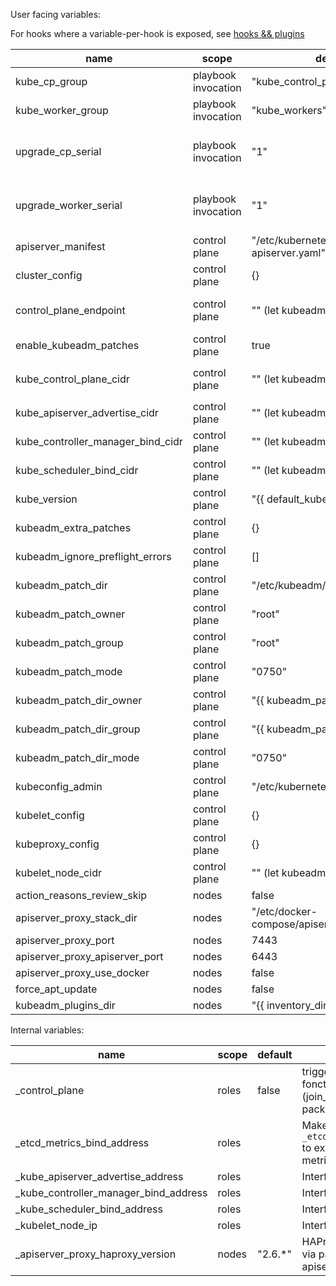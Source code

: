 User facing variables:

For hooks where a variable-per-hook is exposed, see [hooks && plugins](hooks_and_plugins.md)

| name                              | scope               | default                                         | usage                                                                                                                                                                                                                     |
| --------------------------------- | ------------------- | ----------------------------------------------- | ------------------------------------------------------------------------------------------------------------------------------------------------------------------------------------------------------------------------- |
| kube_cp_group                     | playbook invocation | "kube_control_plane"                            | name of the ansible group for install control plane nodes                                                                                                                                                                 |
| kube_worker_group                 | playbook invocation | "kube_workers"                                  | name of the ansible group for installing pure worker nodes                                                                                                                                                                |
| upgrade_cp_serial                 | playbook invocation | "1"                                             | Specify ansible batch size (https://docs.ansible.com/ansible/latest/user_guide/playbooks_strategies.html#setting-the-batch-size-with-serial) during control plane nodes upgrade phase. Default to 1 (1 node at a time)    |
| upgrade_worker_serial             | playbook invocation | "1"                                             | Specify ansible batch size (https://docs.ansible.com/ansible/latest/user_guide/playbooks_strategies.html#setting-the-batch-size-with-serial) during pure worker nodes upgrade phase. Defaul to 1 (1 node at a time )      |
| apiserver_manifest                | control plane       | "/etc/kubernetes/manifests/kube-apiserver.yaml" | filename to stat for presence in the process to discover already running control-plane                                                                                                                                    |
| cluster_config                    | control plane       | {}                                              | config to be used by kubeadm for the `kind: CluserConfiguration`                                                                                                                                                          |
| control_plane_endpoint            | control plane       | ""  (let kubeadm default)                       | control the "controlPlaneEndpoint" entry of the cluster_config. Could also be set as part of the cluster_config. Default to nothing but ansible-kubeadm will fail if not set in case of multi-control-plane nodes cluster |
| enable_kubeadm_patches            | control plane       | true                                            | Deploy patches and pass `kubeadm_patch_dir` to kubeadm so that patch are applied                                                                                                                                          |
| kube_control_plane_cidr           | control plane       | "" (let kubeadm default)                        | CIDR (eg "192.168.99.0/24") filter addresses for `_etcd_metrics_bind_address`, `_kube_apiserver_advertise_address`, `_kube_controller_manager_bind_address`, `_kube_scheduler_bind_address`                               |
| kube_apiserver_advertise_cidr     | control plane       | "" (let kubeadm default)                        | CIDR (eg "192.168.99.0/24") filter the advertise address to `_kube_apiserver_advertise_address` (override `kube_control_plane_cidr`)                                                                                      |
| kube_controller_manager_bind_cidr | control plane       | "" (let kubeadm default)                        | CIDR (eg "192.168.99.0/24") filter the bind address for `_kube_controller_manager_bind_address` (override `kube_control_plane_cidr`)                                                                                      |
| kube_scheduler_bind_cidr          | control plane       | "" (let kubeadm default)                        | CIDR (eg "192.168.99.0/24") filter the bind address for `_kube_scheduler_bind_address` (override `kube_control_plane_cidr`)                                                                                               |
| kube_version                      | control plane       | "{{ default_kube_version }}"                    | desired version of kubernetes cluster, and tooling                                                                                                                                                                        |
| kubeadm_extra_patches             | control plane       | {}                                              | dictionnary containing extra kubeadm patches to deploy (key = "filename", value = "patch to template")                                                                                                                    |
| kubeadm_ignore_preflight_errors   | control plane       | []                                              | list of errors passed to kubeadm during init, each element generate a `--ignore-preflight-errors={{error}}` command argument                                                                                              |
| kubeadm_patch_dir                 | control plane       | "/etc/kubeadm/directory"                        | directory containing patch for kubeadm                                                                                                                                                                                    |
| kubeadm_patch_owner               | control plane       | "root"                                          | owner of the patches created in `kubeadm_patch_dir`                                                                                                                                                                       |
| kubeadm_patch_group               | control plane       | "root"                                          | group of the patched created in `kubeadm_patch_dir`                                                                                                                                                                       |
| kubeadm_patch_mode                | control plane       | "0750"                                          | permission mode of the patches created in `kubeadm_patch_dir`                                                                                                                                                             |
| kubeadm_patch_dir_owner           | control plane       | "{{ kubeadm_patch_owner }}"                     | owner of the directory `kubeadm_patch_dir`                                                                                                                                                                                |
| kubeadm_patch_dir_group           | control plane       | "{{ kubeadm_patch_group }}"                     | group of the directory `kubeadm_patch_dir`                                                                                                                                                                                |
| kubeadm_patch_dir_mode            | control plane       | "0750"                                          | permission mode of the directory `kubeadm_patch_dir`                                                                                                                                                                      |
| kubeconfig_admin                  | control plane       | "/etc/kubernetes/admin.conf"                    | filename of the kubeconfig used for interacting with kubernetes API                                                                                                                                                       |
| kubelet_config                    | control plane       | {}                                              | config to be used by kubeadm for the `kind: KubeletConfiguration`                                                                                                                                                         |
| kubeproxy_config                  | control plane       | {}                                              | config to be user by kubeadm for the `kind: KubeProxyConfiguration`                                                                                                                                                       |
| kubelet_node_cidr                 | control plane       | "" (let kubeadm default)                        | CIDR (eg "192.168.99.0/24") filter the address for `_kubelet_node_ip`                                                                                                                                                     |
| action_reasons_review_skip        | nodes               | false                                           | skip the ansible `pause` task that occurs when changes are required to a running cluster                                                                                                                                  |
| apiserver_proxy_stack_dir         | nodes               | "/etc/docker-compose/apiserver-proxy"           | directory of docker-compose stack for apiserver_proxy                                                                                                                                                                     |
| apiserver_proxy_port              | nodes               | 7443                                            | listen port for apiserver_proxy                                                                                                                                                                                           |
| apiserver_proxy_apiserver_port    | nodes               | 6443                                            | apiserver port targeted by apiserver_proxy                                                                                                                                                                                |
| apiserver_proxy_use_docker        | nodes               | false                                           | deploy apiserver_proxy via Docker. When false use haproxy for loadbalancer                                                                                                                                                |
| force_apt_update                  | nodes               | false                                           | force source list refresh                                                                                                                                                                                                 |
| kubeadm_plugins_dir               | nodes               | "{{ inventory_dir }}"                           | directory where to look for hooks. (Not directly, in a `kubeadm.<hok_name>.d` subfolder                                                                                                                                   |

Internal variables:

| name                                  | scope               | default                  | usage                                              |
|---------------------------------------|---------------------|--------------------------|----------------------------------------------------|
| _control_plane                        | roles               | false                    | trigger control_plane fonction of various roles (join_nodes, find_ip, packages)                       |
| _etcd_metrics_bind_address            | roles               |                          | Make etcd bind the `_etcd_metrics_bind_address` to expose prometheus metrics                          |
| _kube_apiserver_advertise_address     | roles               |                          | Interface object|
| _kube_controller_manager_bind_address | roles               |                          | Interface object|
| _kube_scheduler_bind_address          | roles               |                          | Interface object|
| _kubelet_node_ip                      | roles               |                          | Interface object|
| _apiserver_proxy_haproxy_version      | nodes               | "2.6.*"                  | HAProxy version to install via package for apiserver_proxy |
